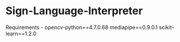 # Sign-Language-Interpreter
Requirements - 
opencv-python==4.7.0.68
mediapipe==0.9.0.1
scikit-learn==1.2.0

